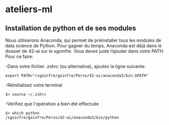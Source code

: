 # ateliers-ml

## Installation de python et de ses modules

Nous utiliserons Anaconda, qui permet de préinstaller tous les modules de data science de Python. Pour gagner du temps, Anaconda est déjà dans le dossier de 42-ai sur le sgoinfre. Vous devez juste l’ajouter dans votre PATH. Pour ce faire:

  -Dans votre fichier .zshrc (ou alternative), ajoutez la ligne suivante:

    export PATH="/sgoinfre/goinfre/Perso/42-ai/anaconda3/bin:$PATH"

  -Réinitialisez votre terminal

    $> source ~/.zshrc

  -Vérifiez que l'opération a bien été effectuée

    $> which python
    /sgoinfre/goinfre/Perso/42-ai/anaconda3/bin/python
